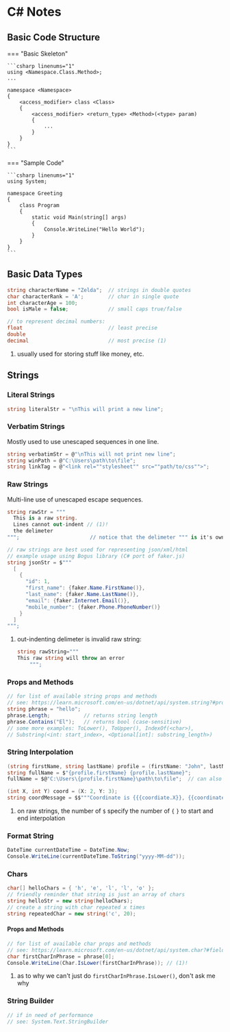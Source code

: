 # C# Notes

## Basic Code Structure

=== "Basic Skeleton"

    ```csharp linenums="1"
    using <Namespace.Class.Method>;
    ...

    namespace <Namespace>
    {
        <access_modifier> class <Class>
        {
            <access_modifier> <return_type> <Method>(<type> param)
            {
                ...
            }
        }
    }
    ```

=== "Sample Code"

    ```csharp linenums="1"
    using System;

    namespace Greeting
    {
        class Program
        {
            static void Main(string[] args)
            {
                Console.WriteLine("Hello World");
            }
        }
    }
    ```

## Basic Data Types

```csharp linenums="1"
string characterName = "Zelda";  // strings in double quotes
char characterRank = 'A';        // char in single quote
int characterAge = 100;
bool isMale = false;             // small caps true/false

// to represent decimal numbers:
float                            // least precise
double
decimal                          // most precise (1)
```

1. usually used for storing stuff like money, etc.

## Strings

### Literal Strings

```csharp linenums="1"
string literalStr = "\nThis will print a new line";
```

### Verbatim Strings

Mostly used to use unescaped sequences in one line.

```csharp linenums="1"
string verbatimStr = @"\nThis will not print new line";
string winPath = @"C:\Users\path\to\file";
string linkTag = @"<link rel=""stylesheet"" src=""path/to/css"">";
```

### Raw Strings

Multi-line use of unescaped escape sequences.

```csharp linenums="1"
string rawStr = """
  This is a raw string.
  Lines cannot out-indent // (1)!
  the delimeter
""";                       // notice that the delimeter """ is it's own line

// raw strings are best used for representing json/xml/html
// example usage using Bogus library (C# port of faker.js)
string jsonStr = $"""
  [
    {
      "id": 1,
      "first_name": {faker.Name.FirstName()},
      "last_name": {faker.Name.LastName()},
      "email": {faker.Internet.Email()},
      "mobile_number": {faker.Phone.PhoneNumber()}
    }
  ]
""";
```

1. out-indenting delimeter is invalid raw string:
    ```csharp
    string rawString="""
    This raw string will throw an error
        """;
    ```

### Props and Methods

```csharp linenums="1"
// for list of available string props and methods
// see: https://learn.microsoft.com/en-us/dotnet/api/system.string?#properties
string phrase = "hello";
phrase.Length;           // returns string length
phrase.Contains("El");   // returns bool (case-sensitive)
// some more examples: ToLower(), ToUpper(), IndexOf(<char>),
// Substring(<int: start_index>, <Optional[int]: substring_length>)
```

### String Interpolation

```csharp linenums="1"
(string firstName, string lastName) profile = (firstName: "John", lastName: "Doe");
string fullName = $"{profile.firstName} {profile.lastName}";
fullName = $@"C:\Users\{profile.firstName}\path\to\file";  // can also be @$

(int X, int Y) coord = (X: 2, Y: 3);
string coordMessage = $$"""Coordinate is {{{coordiate.X}}, {{coordinate.Y}}}"""; // (1)!
```

1. on raw strings, the number of `$` specify the number of `{` `}` to start and end interpolation

### Format String

```csharp linenums="1"
DateTime currentDateTime = DateTime.Now;
Console.WriteLine(currentDateTime.ToString("yyyy-MM-dd"));
```

### Chars

```csharp linenums="1"
char[] helloChars = { 'h', 'e', 'l', 'l', 'o' };
// friendly reminder that string is just an array of chars
string helloStr = new string(helloChars);
// create a string with char repeated x times
string repeatedChar = new string('c', 20);
```
#### Props and Methods

```csharp linenums="1"
// for list of available char props and methods
// see: https://learn.microsoft.com/en-us/dotnet/api/system.char?#fields
char firstCharInPhrase = phrase[0];
Console.WriteLine(Char.IsLower(firstCharInPhrase)); // (1)!
```

1. as to why we can't just do `firstCharInPhrase.IsLower()`, don't ask me why

### String Builder

```csharp linenums="1"
// if in need of performance
// see: System.Text.StringBuilder
```
